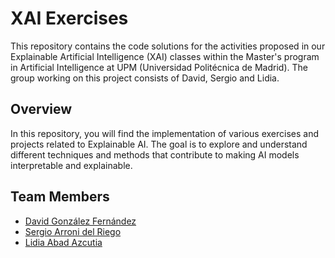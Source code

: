 # XAI Exercises

This repository contains the code solutions for the activities proposed in our Explainable Artificial Intelligence (XAI) classes within the Master's program in Artificial Intelligence at UPM (Universidad Politécnica de Madrid). The group working on this project consists of David, Sergio and Lidia.

## Overview

In this repository, you will find the implementation of various exercises and projects related to Explainable AI. The goal is to explore and understand different techniques and methods that contribute to making AI models interpretable and explainable.

## Team Members

- [David González Fernández](https://github.com/DavidGonzalezFernandez/)
- [Sergio Arroni del Riego](https://github.com/SergioArroni)
- [Lidia Abad Azcutia](https://github.com/lidiaabad)

